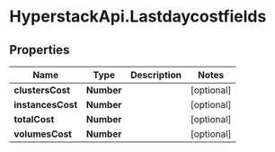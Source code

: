 # HyperstackApi.Lastdaycostfields

## Properties

Name | Type | Description | Notes
------------ | ------------- | ------------- | -------------
**clustersCost** | **Number** |  | [optional] 
**instancesCost** | **Number** |  | [optional] 
**totalCost** | **Number** |  | [optional] 
**volumesCost** | **Number** |  | [optional] 


